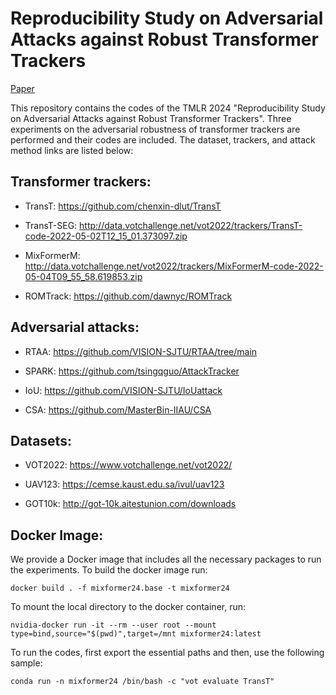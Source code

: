 # Reproducibility Study on Adversarial Attacks against Robust Transformer Trackers

[Paper](https://openreview.net/forum?id=FEEKR0Vl9s)

This repository contains the codes of the TMLR 2024 "Reproducibility Study on Adversarial Attacks against Robust Transformer Trackers". Three experiments on the adversarial robustness of transformer trackers are performed and their codes are included. The dataset, trackers, and attack method links are listed below: 

## Transformer trackers:

+ TransT: https://github.com/chenxin-dlut/TransT

+ TransT-SEG: http://data.votchallenge.net/vot2022/trackers/TransT-code-2022-05-02T12_15_01.373097.zip

+ MixFormerM: http://data.votchallenge.net/vot2022/trackers/MixFormerM-code-2022-05-04T09_55_58.619853.zip

+ ROMTrack: https://github.com/dawnyc/ROMTrack 


## Adversarial attacks:

+ RTAA: https://github.com/VISION-SJTU/RTAA/tree/main

+ SPARK: https://github.com/tsingqguo/AttackTracker

+ IoU: https://github.com/VISION-SJTU/IoUattack

+ CSA: https://github.com/MasterBin-IIAU/CSA


## Datasets:

+ VOT2022: https://www.votchallenge.net/vot2022/

+ UAV123: https://cemse.kaust.edu.sa/ivul/uav123

+ GOT10k: http://got-10k.aitestunion.com/downloads

## Docker Image:

We provide a Docker image that includes all the necessary packages to run the experiments. To build the docker image run:

```
docker build . -f mixformer24.base -t mixformer24
```

To mount the local directory to the docker container, run:

```
nvidia-docker run -it --rm --user root --mount type=bind,source="$(pwd)",target=/mnt mixformer24:latest
```

To run the codes, first export the essential paths and then, use the following sample:

```
conda run -n mixformer24 /bin/bash -c "vot evaluate TransT"
```


